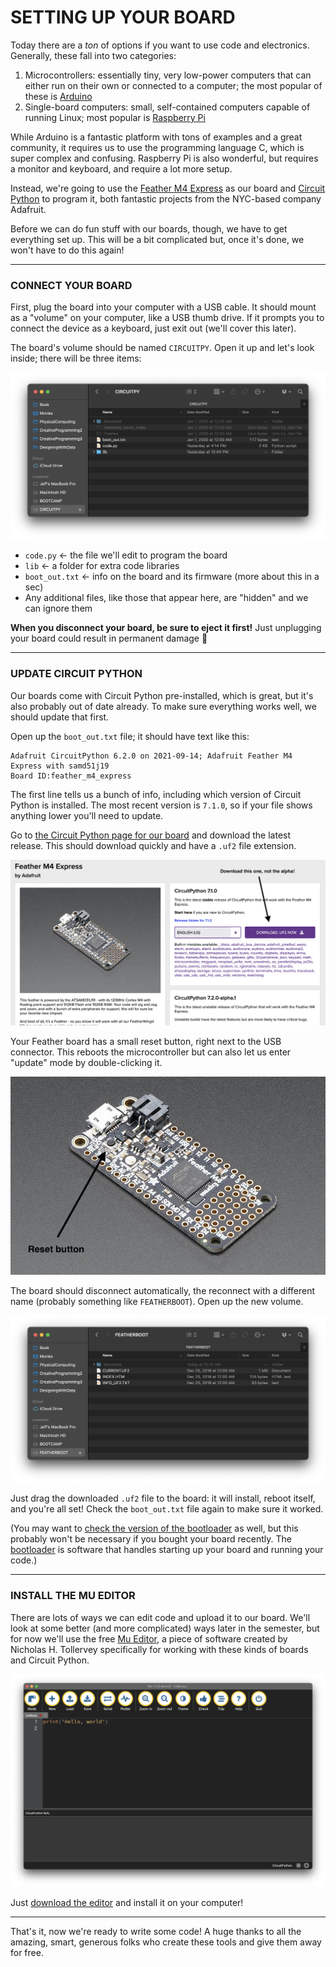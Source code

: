 # SETTING UP YOUR BOARD
Today there are a *ton* of options if you want to use code and electronics. Generally, these fall into two categories:

1. Microcontrollers: essentially tiny, very low-power computers that can either run on their own or connected to a computer; the most popular of these is [Arduino](https://www.arduino.cc/)  
2. Single-board computers: small, self-contained computers capable of running Linux; most popular is [Raspberry Pi](https://www.raspberrypi.org/)  

While Arduino is a fantastic platform with tons of examples and a great community, it requires us to use the programming language C, which is super complex and confusing. Raspberry Pi is also wonderful, but requires a monitor and keyboard, and require a lot more setup.

Instead, we're going to use the [Feather M4 Express](https://www.adafruit.com/product/3857) as our board and [Circuit Python](https://circuitpython.org/) to program it, both fantastic projects from the NYC-based company Adafruit.

Before we can do fun stuff with our boards, though, we have to get everything set up. This will be a bit complicated but, once it's done, we won't have to do this again!

***

### CONNECT YOUR BOARD  
First, plug the board into your computer with a USB cable. It should mount as a "volume" on your computer, like a USB thumb drive. If it prompts you to connect the device as a keyboard, just exit out (we'll cover this later).

The board's volume should be named `CIRCUITPY`. Open it up and let's look inside; there will be three items:

![](Images/SettingUpYourBoard/CircuitPyVolume.png)

* `code.py` &larr; the file we'll edit to program the board  
* `lib` &larr; a folder for extra code libraries  
* `boot_out.txt` &larr; info on the board and its firmware (more about this in a sec)  
* Any additional files, like those that appear here, are "hidden" and we can ignore them  

**When you disconnect your board, be sure to eject it first!** Just unplugging your board could result in permanent damage 🤬

***

### UPDATE CIRCUIT PYTHON  
Our boards come with Circuit Python pre-installed, which is great, but it's also probably out of date already. To make sure everything works well, we should update that first.

Open up the `boot_out.txt` file; it should have text like this:  

    Adafruit CircuitPython 6.2.0 on 2021-09-14; Adafruit Feather M4 Express with samd51j19
    Board ID:feather_m4_express

The first line tells us a bunch of info, including which version of Circuit Python is installed. The most recent version is `7.1.0`, so if your file shows anything lower you'll need to update.

Go to [the Circuit Python page for our board](https://circuitpython.org/board/feather_m4_express) and download the latest release. This should download quickly and have a `.uf2` file extension.

![](Images/SettingUpYourBoard/CircuitPythonDownloadPage.png)

Your Feather board has a small reset button, right next to the USB connector. This reboots the microcontroller but can also let us enter "update" mode by double-clicking it.

![](Images/SettingUpYourBoard/FeatherM4ExpressResetButton.jpg)

The board should disconnect automatically, the reconnect with a different name (probably something like `FEATHERBOOT`). Open up the new volume.

![](Images/SettingUpYourBoard/UpdateVolume.png)

Just drag the downloaded `.uf2` file to the board: it will install, reboot itself, and you're all set! Check the `boot_out.txt` file again to make sure it worked.

(You may want to [check the version of the bootloader](https://learn.adafruit.com/adafruit-feather-m4-express-atsamd51/update-the-uf2-bootloader) as well, but this probably won't be necessary if you bought your board recently. The [bootloader](https://en.wikipedia.org/wiki/Bootloader) is software that handles starting up your board and running your code.)

***

### INSTALL THE MU EDITOR  
There are lots of ways we can edit code and upload it to our board. We'll look at some better (and more complicated) ways later in the semester, but for now we'll use the free [Mu Editor](https://codewith.mu/), a piece of software created by Nicholas H. Tollervey specifically for working with these kinds of boards and Circuit Python.

![](Images/SettingUpYourBoard/MuEditor.png)

Just [download the editor](https://codewith.mu/en/download) and install it on your computer! 

***

That's it, now we're ready to write some code! A huge thanks to all the amazing, smart, generous folks who create these tools and give them away for free.

